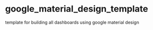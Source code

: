 # google_material_design_template
template for building all dashboards using google material design 
